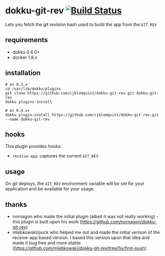 # dokku-git-rev [![Build Status](https://img.shields.io/travis/cjblomqvist/dokku-git-rev.svg?branch=master "Build Status")](https://travis-ci.org/cjblomqvist/dokku-git-rev)

Lets you fetch the git revision hash used to build the app from the `GIT_REV`

## requirements

- dokku 0.4.0+
- docker 1.8.x

## installation

```shell
# on 0.3.x
cd /var/lib/dokku/plugins
git clone https://github.com/cjblomqvist/dokku-git-rev.git dokku-git-rev
dokku plugins-install

# on 0.4.x+
dokku plugin:install https://github.com/cjblomqvist/dokku-git-rev.git --name dokku-git-rev
```

## hooks

This plugin provides hooks:

* `receive-app`: captures the current `GIT_REV`

## usage

On git deploys, the `GIT_REV` environment variable will be set for your application and be available for your usage.

## thanks

- nornagon who made the initial plugin (albeit it was not really working) - this plugin is built upon his work (https://github.com/nornagon/dokku-git-rev)
- mlebkowski/puck who helped me out and made the initial verison of the receive-app based version. I based this version upon that idea and made it bug free and more stable (https://github.com/mlebkowski/dokku-git-rev/tree/fix/first-push)
